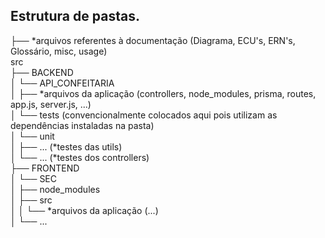## Estrutura de pastas.

├── *arquivos referentes à documentação (Diagrama, ECU's, ERN's, Glossário, misc, usage) <br>
src<br>
├── BACKEND<br>
│   └── API_CONFEITARIA<br>
│       ├── *arquivos da aplicação (controllers, node_modules, prisma, routes, app.js, server.js, ...)<br>
│       └── tests (convencionalmente colocados aqui pois utilizam as dependências instaladas na pasta)<br>
│           └── unit<br>
│               ├── ... (*testes das utils)<br>
│               └── ... (*testes dos controllers)<br>
├── FRONTEND<br>
│   └── SEC<br>
│       ├── node_modules<br>
│       ├── src<br>
│       │   └── *arquivos da aplicação (...)<br>
│       └── ...<br>
